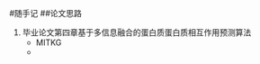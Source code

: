<!--
 * @Description: 
 * @Author: lilongguang
 * @Date: 2022-03-15 15:26:52
 * @LastEditors: lilongguang
 * @LastEditTime: 2022-03-15 15:26:52
-->
#随手记
##论文思路

1. 毕业论文第四章基于多信息融合的蛋白质蛋白质相互作用预测算法
    - MITKG
    - 

